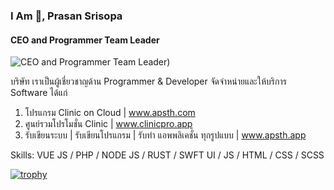 ### I Am 👋, Prasan Srisopa
#### CEO and Programmer Team Leader
![CEO and Programmer Team Leader]([https://obs.line-scdn.net/hqEB_RRg0MmtOSiFlHRw1EgM4cF1QFWw8RkZnDFogc15WEWs6Q0BpWV8gdV1aU2hoSkk0Dlkj/m800x1200]([https://www.apsth.com/assets/video/app.png])))

บริษัท เราเป็นผู้เชี่ยวชาญด้าน Programmer & Developer 
จัดจำหน่ายและให้บริการ Software ได้แก่

1. โปรแกรม Clinic on Cloud | www.apsth.com 
2. ศูนย์รวมโปรโมชั่น Clinic | www.clinicpro.app
3. รับเขียนระบบ | รับเขียนโปรแกรม | รับทำ แอพพลิเคชั่น ทุกรูปแบบ | www.apsth.app

Skills: VUE JS / PHP / NODE JS / RUST / SWFT UI / JS / HTML / CSS / SCSS



[![trophy](https://github-profile-trophy.vercel.app/?username=apsth456)](https://github.com/ryo-ma/github-profile-trophy)
